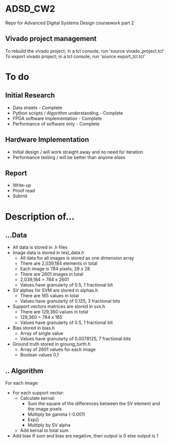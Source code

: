 # ADSD_CW2
Repo for Advanced Digital Systems Design coursework part 2

## Vivado project management
To rebuild the vivado project; in a tcl console, run 'source vivado_project.tcl'
To export vivado project; in a tcl console, run 'source export_tcl.tcl'

# To do
## Initial Research
- Data sheets - Complete
- Python scripts / Algorithm understanding - Complete
- FPGA software implementation - Complete
- Performance of software only - Complete
## Hardware Implementation
- Initial design / will work straight away and no need for iteration
- Performance testing / will be better than anyone elses
## Report
- Write-up
- Proof read
- Submit
# Description of...
## ...Data
- All data is stored in .h files
- Image data is stored in test_data.h
	- All data for all images is stored as one dimension array
	- There are 2,039,184 elements in total
	- Each image is 784 pixels, 28 x 28
	- There are 2601 images in total
	- 2,039,184 = 784 x 2601
	- Values have granularty of 0.5, 1 fractional bit
- SV alphas for SVM are stored in alphas.h
	- There are 165 values in total
	- Values have granularty of 0.125, 3 fractional bits
- Support vectors matrices are stored in svs.h
	- There are 129,360 values in total
	- 129,360 = 784 x 165
	- Values have granularty of 0.5, 1 fractional bit
- Bias stored in bias.h
	- Array of single value
	- Values have granularty of 0.0078125, 7 fractional bits
- Ground truth stored in groung_turth.h
	- Array of 2601 values for each image
	- Boolean values 0,1
## .. Algorithm
For each image:
- For each support vector:
	- Calculate kernal:
		- Sum the square of the differences between the SV element and the image pixels
		- Multiply be gamma (-0.001)
		- Exp()
		- Multiply by SV alpha
	- Add kernal to total sum
- Add bias
If sum and bias are negative, then output is 0 else output is 1
